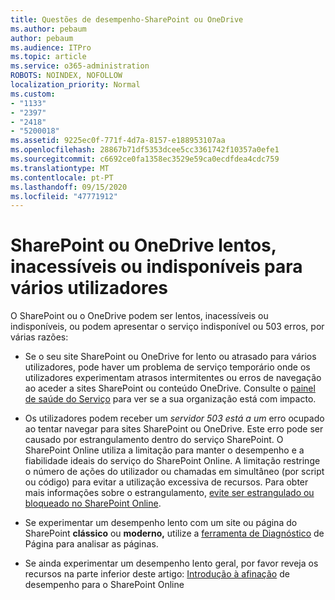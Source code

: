 ```yaml
---
title: Questões de desempenho-SharePoint ou OneDrive
ms.author: pebaum
author: pebaum
ms.audience: ITPro
ms.topic: article
ms.service: o365-administration
ROBOTS: NOINDEX, NOFOLLOW
localization_priority: Normal
ms.custom:
- "1133"
- "2397"
- "2418"
- "5200018"
ms.assetid: 9225ec0f-771f-4d7a-8157-e188953107aa
ms.openlocfilehash: 28867b71df5353dcee5cc3361742f10357a0efe1
ms.sourcegitcommit: c6692ce0fa1358ec3529e59ca0ecdfdea4cdc759
ms.translationtype: MT
ms.contentlocale: pt-PT
ms.lasthandoff: 09/15/2020
ms.locfileid: "47771912"
---
```

# <a name="sharepoint-or-onedrive-slow-inaccessible-or-unavailable-for-multiple-users"></a>SharePoint ou OneDrive lentos, inacessíveis ou indisponíveis para vários utilizadores

O SharePoint ou o OneDrive podem ser lentos, inacessíveis ou indisponíveis, ou podem apresentar o serviço indisponível ou 503 erros, por várias razões:
  
- Se o seu site SharePoint ou OneDrive for lento ou atrasado para vários utilizadores, pode haver um problema de serviço temporário onde os utilizadores experimentam atrasos intermitentes ou erros de navegação ao aceder a sites SharePoint ou conteúdo OneDrive. Consulte o [painel de saúde do Serviço](https://admin.microsoft.com/AdminPortal/Home#/servicehealth) para ver se a sua organização está com impacto.
  
- Os utilizadores podem receber um *servidor 503 está a um* erro ocupado ao tentar navegar para sites SharePoint ou OneDrive. Este erro pode ser causado por estrangulamento dentro do serviço SharePoint. O SharePoint Online utiliza a limitação para manter o desempenho e a fiabilidade ideais do serviço do SharePoint Online. A limitação restringe o número de ações do utilizador ou chamadas em simultâneo (por script ou código) para evitar a utilização excessiva de recursos. Para obter mais informações sobre o estrangulamento, [evite ser estrangulado ou bloqueado no SharePoint Online](https://docs.microsoft.com/sharepoint/dev/general-development/how-to-avoid-getting-throttled-or-blocked-in-sharepoint-online).

- Se experimentar um desempenho lento com um site ou página do SharePoint **clássico** ou **moderno,** utilize a [ferramenta de Diagnóstico](https://aka.ms/perftool) de Página para analisar as páginas.
  
- Se ainda experimentar um desempenho lento geral, por favor reveja os recursos na parte inferior deste artigo: [Introdução à afinação](https://go.microsoft.com/fwlink/?linkid=2024334) de desempenho para o SharePoint Online
  